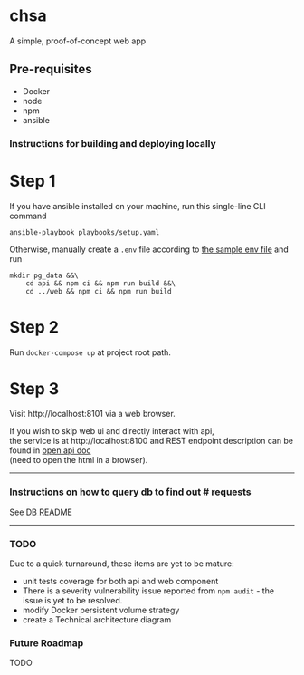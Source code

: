 # chsa
A simple, proof-of-concept web app

## Pre-requisites
- Docker
- node
- npm
- ansible

### Instructions for building and deploying locally

# Step 1
If you have ansible installed on your machine, run this single-line CLI command
```
ansible-playbook playbooks/setup.yaml
```

Otherwise, manually create a `.env` file according to [the sample env file](./.env.sample) and run
```
mkdir pg_data &&\
    cd api && npm ci && npm run build &&\
    cd ../web && npm ci && npm run build
```

# Step 2 
Run `docker-compose up` at project root path.

# Step 3
Visit http://localhost:8101 via a web browser.

If you wish to skip web ui and directly interact with api,\
the service is at http://localhost:8100 and REST endpoint description can be found in [open api doc](api/public/doc/api/index.html)\
(need to open the html in a browser).

---

### Instructions on how to query db to find out # requests

See [DB README](db/README.md)

---

### TODO 

Due to a quick turnaround, these items are yet to be mature:
- unit tests coverage for both api and web component
- There is a severity vulnerability issue reported from `npm audit` - the issue is yet to be resolved.
- modify Docker persistent volume strategy
- create a Technical architecture diagram

### Future Roadmap
TODO